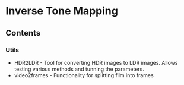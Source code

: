 # Inverse Tone Mapping

## Contents
### Utils
* HDR2LDR - Tool for converting HDR images to LDR images. Allows testing various methods and tunning the parameters. 
* video2frames - Functionality for splitting film into frames
